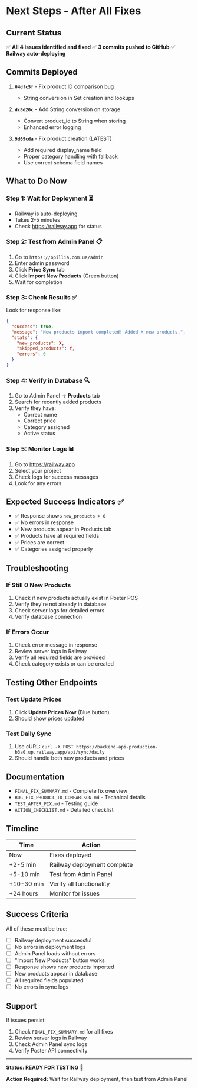 # Next Steps - After All Fixes

## Current Status
✅ **All 4 issues identified and fixed**
✅ **3 commits pushed to GitHub**
✅ **Railway auto-deploying**

## Commits Deployed

1. **`04dfc5f`** - Fix product ID comparison bug
   - String conversion in Set creation and lookups
   
2. **`dc8d20c`** - Add String conversion on storage
   - Convert product_id to String when storing
   - Enhanced error logging
   
3. **`9d69cda`** - Fix product creation (LATEST)
   - Add required display_name field
   - Proper category handling with fallback
   - Use correct schema field names

## What to Do Now

### Step 1: Wait for Deployment ⏳
- Railway is auto-deploying
- Takes 2-5 minutes
- Check https://railway.app for status

### Step 2: Test from Admin Panel 📋
1. Go to `https://opillia.com.ua/admin`
2. Enter admin password
3. Click **Price Sync** tab
4. Click **Import New Products** (Green button)
5. Wait for completion

### Step 3: Check Results ✅
Look for response like:
```json
{
  "success": true,
  "message": "New products import completed! Added X new products.",
  "stats": {
    "new_products": X,
    "skipped_products": Y,
    "errors": 0
  }
}
```

### Step 4: Verify in Database 🔍
1. Go to Admin Panel → **Products** tab
2. Search for recently added products
3. Verify they have:
   - Correct name
   - Correct price
   - Category assigned
   - Active status

### Step 5: Monitor Logs 📊
1. Go to https://railway.app
2. Select your project
3. Check logs for success messages
4. Look for any errors

## Expected Success Indicators ✅

- ✅ Response shows `new_products > 0`
- ✅ No errors in response
- ✅ New products appear in Products tab
- ✅ Products have all required fields
- ✅ Prices are correct
- ✅ Categories assigned properly

## Troubleshooting

### If Still 0 New Products
1. Check if new products actually exist in Poster POS
2. Verify they're not already in database
3. Check server logs for detailed errors
4. Verify database connection

### If Errors Occur
1. Check error message in response
2. Review server logs in Railway
3. Verify all required fields are provided
4. Check category exists or can be created

## Testing Other Endpoints

### Test Update Prices
1. Click **Update Prices Now** (Blue button)
2. Should show prices updated

### Test Daily Sync
1. Use cURL: `curl -X POST https://backend-api-production-b3a0.up.railway.app/api/sync/daily`
2. Should handle both new products and prices

## Documentation

- `FINAL_FIX_SUMMARY.md` - Complete fix overview
- `BUG_FIX_PRODUCT_ID_COMPARISON.md` - Technical details
- `TEST_AFTER_FIX.md` - Testing guide
- `ACTION_CHECKLIST.md` - Detailed checklist

## Timeline

| Time | Action |
|------|--------|
| Now | Fixes deployed |
| +2-5 min | Railway deployment complete |
| +5-10 min | Test from Admin Panel |
| +10-30 min | Verify all functionality |
| +24 hours | Monitor for issues |

## Success Criteria

All of these must be true:

- [ ] Railway deployment successful
- [ ] No errors in deployment logs
- [ ] Admin Panel loads without errors
- [ ] "Import New Products" button works
- [ ] Response shows new products imported
- [ ] New products appear in database
- [ ] All required fields populated
- [ ] No errors in sync logs

## Support

If issues persist:
1. Check `FINAL_FIX_SUMMARY.md` for all fixes
2. Review server logs in Railway
3. Check Admin Panel sync logs
4. Verify Poster API connectivity

---

**Status: READY FOR TESTING** 🚀

**Action Required:** Wait for Railway deployment, then test from Admin Panel

